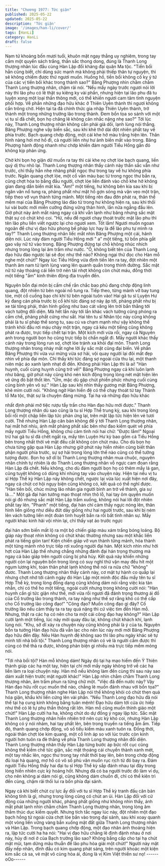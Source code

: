```yaml
---
title: "Chương 1977: Tức giận"
published: 2025-05-22
updated: 2025-05-22
description: 'Tức giận'
image: '/images/han-li/cover/'
tags: [HanLi]
category: HanLi
draft: false
---
```


Nam tử khoảng bốn mươi tuổi, khuôn mặt ngay thẳng uy nghiêm,
trong tay cầm một quyển sách trắng, thần sắc thong dong, đúng
là Thanh Long thượng nhân lúc đầu cùng Hàn Lập đối kháng đại
quân Ma tộc.
"Tiền bối hẳn cũng biết, chỉ dùng sức mạnh mà không phải thiếp
thân tự nguyện, thì sẽ không chiếm được thứ ngươi muốn. Huống
hồ, tiền bối không cố kỵ ý tứ của các vị tiền bối khác trong thành
sao?"
Băng Phượng nhìn chằm chằm Thanh Long thượng nhân, chậm
rãi nói.
"Nếu mấy ngày trước ngươi nói lời này thì lão phu có lẽ thật sụ
kiêng ky vài phần, nhưng hiện tại lão phu đã tu luyện xong một
loại thần thông mới, có thể khiến ngươi cam tâm tình nguyện phối
hợp. Về phần những đạo hữu khác ở Thiên Uyên thành thì ngươi
không cần trông chờ. Hiện tại ta đã chính thức gia nhập Thiên
Uyên thành, trở thành một trong những trưởng lão trong thành.
Đem bổn tọa so sánh với một vị tu sĩ đã chết, bọn họ chăng lẽ
không cân nhắc nặng nhẹ sao?"
Tới lúc này, Thanh Long thượng nhân không cần phải giả dối,
lạnh lùng nói thẳng.
Băng Phượng nghe vậy biến sắc, sau khi khẽ thở dài đột nhiên
phất tay về phía trước. Bạch quang chớp động, một cái khe hở
màu trắng hiện lên. Thân hình nàng hơi mơ hồ đi, cả người liền
như hư ảnh biến mất vào trong.
Băng Phượng hành động nhanh như chớp khiến đám người Tiểu
Hồng gần đó không kịp phản ứng.

Chờ khi bọn họ giận dữ muốn ra tay thì cái khe nọ chợt lóe bạch
quang, liền quỷ dị thu nhỏ lại. Thanh Long thượng nhân thấy cảnh
này thần sắc vẫn như trước, chỉ thấy hắn nhẹ nhàng phất ngọc
thư trong tay về hư không phía trước.
Ngân quang chợt lóe, một cổ văn màu bạc từ trong ngọc thư bắn
ra, cũng chợt hóa to bằng đầu người, chợt lóe liền đánh vào chỗ
khe hở không gian đang dần biến mất kia.
"Ầm!" một tiếng, hư không bên kia sau khi bị ngân văn nổ tung ra,
phảng phất như mặt hồ gợn sóng mà vặn vẹo một trận, tiếp theo
vỡ vụn thành từng mảnh. Một tiếng rên đau đớn phát ra, thân thể
mềm mại của Băng Phượng lảo đảo từ trong hư không hiện ra,
sau khi thối lui vài bước mới miễn cưỡng đứng vững thân hình,
lần nữa ngẩng đầu lên.
Giờ phút này ánh mắt nàng ngay cả khi vẫn lạnh như băng nhưng
sắc mặt thật sự có chút khó coi.
"Hừ, nếu để ngươi chạy thoát trước mặt lão phu thì tên lão phu
liền viết ngược lại cho ngươi xem. Tốt lắm! Ngươi muốn ngoan
ngoãn để chư vị đạo hữu phong bế pháp lực hay là để lão phu tự
mình ra tay?"
Thanh Long thượng nhân liếc mắt nhìn Băng Phượng một cái,
hãnh diện nói.
Lúc này đám người Tiểu Hồng mới " a" một tiếng, từ bốn phía gắt
gao vây nữ tử vào trong. Băng Phượng đứng tại chỗ không nhúc
nhích nhưng trong lòng lại âm trầm như nước.
"Ồ, không biết tên của Thanh Long đạo hữu đảo ngược lại sẽ đọc
như thế nào? Không ngại thử đọc cho Hàn mỗ nghe một chút!"
Ngay lúc Tiểu Hồng vừa định tiến lên ra tay, đột nhiên một thanh
âm nam tử lạnh lùng vang lên quanh quẩn trong thính đường.
Sắc mặt nữ tử này thoáng cái liền trở nên tái nhợt không còn chút
máu, đồng thời một tiếng "ầm" kinh thiên động địa truyển đến.

Nguyên bổn đại môn bị cấm chế rắn chắc bao phủ đang chớp
động linh quang, đột nhiên từ bên ngoài nồ tung ra. Tiếp theo,
từng mảnh vỡ bay tung tóe, một cổ cuồng bạo chi khí từ bên
ngoài tuôn vào!
Hai gã tu sĩ Luyện Hư kỳ đang cản phía trước bị cổ khí tức đáng
sợ này ập tới, phảng phất như bị xe tải tông phải, thân hình giống
như bao cát văng lên trời bắn thẳng tới vách tường đối diện. Mà
hết lần này tới lần khác vách tường cũng phóng ra cấm chế,
phảng phất cứng như sắt.
Hai tên tu sĩ Nhân tộc này cũng không phải là tu sĩ pháp thể song
tu, sau cú va chạm mạnh như vậy không thể tránh khỏi đầu rơi
máu chảy một trận, ngay cả kêu một tiếng cũng không phát ra
được, trực tiếp chết tại trận. Một kích mới vừa rồi, ngay cả
Nguyên anh trong người bọn họ cũng trực tiếp bị chấn ngất đi.
Mấy người khác thấy cảnh này trong lòng run sợ, chợt lóe tránh
xa khỏi đại môn. Thanh Long thượng nhân trong nháy mắt nghe
lời ấy sắc mặt cũng đại biến. Về phần Băng Phượng thì vừa vui
mừng vừa sợ hãi, vội quay người lại đôi mắt đẹp nhìn về phía đại
môn. Chỉ thấy khí tức đáng sợ ngoài cửa thu lại, một thanh niên
mặc áo xanh lạnh nhạt đi đến.
Không phải Hàn Lập thì là ai!
"Hàn huynh, cuối cùng huynh cũng trở về!"
Băng Phượng ngay cả khi luôn lạnh như băng, giờ phút này cũng
khó nén kích động trong lòng nét mặt hiện lên vẻ ửng đỏ bật thốt
lên.
"Ừm, mặc dù gặp chút phiền phức nhưng cuối cùng cũng bình
yên vô sự."
Hàn Lập sau khi nhìn thấy gương mặt Băng Phượng, khẽ mỉm
cười nói.
"Không ngờ Hàn hiền đệ có thể chạy thoát từ tay Thánh tổ Ma
tộc, thật sự là chuyện đáng mừng. Tại hạ và những đạo hữu khác

nhất định phải mở tiệc rượu tẩy trần cho Hàn đạo hữu mới được."
Thanh Long thượng nhân dù sao cũng là tu sĩ Hợp Thể trung kỳ,
sau khi trong lòng bối rối một chập liền lập tức phản ứng lại, trên
mặt lập tức hiện lên vẻ tươi cười.
Thế nhưng Hàn Lập căn bản không để ý tới Thanh Long thượng
nhân, hai mắt hơi nhíu, ánh mắt phảng phất sắc bên như đao
kiếm quét về phía mấy người Tiểu Hồng, không chú cảm tình nói
hai chữ:
"Được lắm!"
Ngoại trừ hai gã tu sĩ đã chết ngất ra, mấy tên Luyện Hư kỳ bao
gồm cả Tiểu Hồng bên trong nhất thời vẻ mặt đều cắt không còn
chút máu. Cho dù bọn họ chưa từng gặp qua Hàn Lập nhưng giờ
phút này hiển nhiên cũng biết thân phận người phía trước, sự sợ
hãi trong lòng lớn thế nào cũng có thể tưởng tượng được.
Bọn họ sỡ dĩ bị Thanh Long thượng nhân mua chuộc, nguyên
nhân chính tự nhiên là do Thanh Long thượng nhân vỗ ngực cam
đoan rằng Hàn Lập đã chết. Nếu không, cho dù đám người bọn
họ có thêm mấy lá gan, cũng tuyệt không có dũng khí nhúng tay
vào chuyện này. Hiện tại nếu vị tu sĩ Hợp Thể kỳ Hàn Lập này
không chết, ngược lại vừa lúc xuất hiện nơi đây, ngay cả chút cơ
hội ngụy biện cũng không có, kết quả có thể nghĩ được.
"Hàn tiền bối, chúc mừng lão nhân gia người bình an trở về thành,
gia sư là...."
Một gã đại hán tướng mạo thoạt nhìn thô lỗ, hai tay ôm quyền
muốn nói gì đó nhưng sắc mặt Hàn Lập trầm xuống, không nói
hai lời đột nhiên phất tay lên.
"Phanh" một tiếng, đại hán chỉ cảm thấy ngực nóng lên, thân hình
liền giống như diều đứt dây giống như hai người trước, sau khi bị
ném lên vách tường liền một đoàn tinh huyết bắn ra rồi bất tỉnh
nhân sự.
Mấy người khác kinh hãi vội nhìn lại, chỉ thấy vạt áo trước ngực

đại hán sớm biến mất lộ ra một bộ chiến giáp màu xám trắng
bóng loáng.
Bộ giáp này thoạt nhìn không có chút khác thường nhưng sau
một khắc liền phát ra tiếng giòn tan! Kiện chiến giáp vỡ vụn thành
từng mảnh, hóa thành một từng mảnh nhỏ trực tiếp rơi xuống
người đại hán.
Một kích nhìn như hời hợt của Hàn Lập thế nhưng chẳng những
đánh đại hán trọng thương mà ngay cả bảo giáp trên người cũng
bị phá hủy. Kết quả này khiến những người còn lại nguyên bổn
trong lòng có suy nghĩ thử vận may đều hít một ngụm lương khí,
toàn thân phát lạnh không thể nói ra nửa chữ "không" đươc.
Thanh Long thượng nhân thấy cảnh này, cơ mặt tự hành co quắp
lại nhưng chợt nhớ tới cảnh ngày đó Hàn Lập một mình độc đấu
mấy tên tu sĩ Hợp Thể kỳ, trong lòng đồng dạng cũng không dám
nói rằng việc kia tàn nhẫn, chỉ có thể ho một tiếng, ngoài cười
nhưng trong không cười nói:
"Hàn huynh cần gì tức giận như thế, mới vừa rồi ngươi đã đánh
trọng thương ái đồ của Cố trưởng lão trong thành, ra tay nặng
như thế sợ rằng khó có thể cấp cho Cố trưởng lão công đạo!"
"Công đạo? Muốn công đạo gì đây? Cố trưởng lão nếu cảm thấy
ta ra tay quá nặng thì cứ việc tìm đến Hàn mỗ. Nhưng, thật ra các
hạ có nên cho ta một cái công đạo hay không?"
Hàn Lập cười lạnh một tiếng, lúc này mời quay đâu lại, không
chút khách khí, lạnh lùng nói.
"Khụ, sỡ dĩ xảy ra chuyện này cũng không phải là ý của ta.
Nguyên bổn ta tưởng Hàn đạo hữu đã vẫn lạc cho nên lúc này
mới mời Băng Phượng đạo hữu đến đây. Nếu Hàn huynh đệ
không sao thì lão phu ngày khác sẽ tự minh tới nhà bồi tội."
Thanh Long thượng nhân có vẻ là người cầm được thì cũng có
thể thả ra được, không phản biện gì nhiều mà trực tiếp mềm
mỏng nói.

"Tới nhà bồi tội? Hàn mỗ không dám! Ngày đó tại hạ mạo hiểm
đến Ỷ Thiên thành giúp các hạ một tay, hiện tại chỉ mới mấy ngày
không trở về các hạ liền làm ra loại chuyện này. Hàn mỗ nếu
không làm đến cùng thì sau này sao dám xuất hiện trước mặt
người khác!"
Hàn Lập nhìn chằm chằm Thanh Long thượng nhân, âm trầm
phun ra từng chữ một.
"Việc đã đến nước này? Vậy Hàn đạo hữu rốt cục muốn thế nào,
chẳng lẽ muốn đánh nhau với bổn tọa?"
Thanh Long thượng nhân nghe Hàn Lập nói thế không khỏi có
chút thẹn quá hóa giận, khẩu khí liền cứng lên vài phần.
"Nếu Thanh Long đạo hữu đã nói thế tại hạ cung kính không bằng
tuân mệnh! Đạo hữu dám tới cửa ức hiếp như thế có lẽ tự phụ
thần thông rất lớn. Hàn mỗ cũng muốn thỉnh giáo một chút!"
Hàn Lập cười ha ha, không chút do dự đồng ý ngay lập tức.
Sắc mặt Thanh Long thượng nhân hiển nhiên trở nên cực kỳ khó
coi, nhưng Hàn Lập không có ý nói nhảm, hai tay phất lên, bên
trong truyền ra tiếng ầm ầm. Tiếp đó, thanh quang chớp động, vô
số tiểu kiếm màu xanh tuôn ra. Đồng thời, ngoài thân chợt lóe kim
quang, một cổ linh áp so với lúc trước còn kinh người hơn tuôn ra
đè thẳng về phía Thanh Long thượng nhân đối diện.
Thanh Long thượng nhân thấy Hàn Lập từng bước áp bức rốt cục
cũng không thể kiềm chế tức giận, sắc mặt thoáng cái chuyển
thành xanh mét, một tay nhấc lên, ngọc thư trong tay nhất thời
bay lên, bên trong chớp động đủ loại hà quang, mơ hồ có vô số
phù văn muốn rục rịch từ đó bay ra.
Đám người Tiểu Hồng thấy hai đại tu sĩ Hợp Thể kỳ sắp đánh
nhau tại đây trong lòng hiển nhiên cực kỳ hoảng hốt. Nhưng đã có
ba người trước đó làm ví dụ, cho nên không ai dám nói gì, cũng
không dám chuồn đi, chỉ có thể kiên trì đến cùng, chậm rãi thối lui
ra bốn phía đại sảnh.

Ngay cả khi biết chút cự lực ấy đối với tu sĩ Hợp Thể kỳ tranh đấu
căn bản không tính là gì, nhưng trong lòng cũng có chút an ủi.
Hàn Lập đối với cử động của những người khác, phảng phất
giống như không nhìn thấy, ánh mắt phát lạnh nhìn chằm chằm
Thanh Long thượng nhân, trong lòng âm thầm thúc dục kiếm
quyết. Nhưng tích tắc ngay lúc này, đột nhiên một đạo bạch hồng
từ ngoài cửa chợt lóe bắn vào trong đại sảnh, sau khi xoay quanh
một vòng liền vững vàng bắn xuống mặt đất giữa Thanh Long
thượng nhân và Hàn Lập.
Trong bạch quang chớp động, một đạo nhân ảnh thoáng hiện ra,
lập tức cười ha ha nói:
"Hai vị đạo hữu chẳng lẽ định đánh nhau ở nơi này, hủy đi nơi ở
của Bạch trưởng lão sao? Không bằng cấp cho tại hạ chút mặt
mũi, tạm dừng mâu thuẫn để lão phu hòa giải một chút!"
Người này mặt đầy nếp nhăn, đỉnh đầu có kim quang phát sáng,
trên người khoác một kiện kim sắc cà sa, vẻ mặt vô cùng hòa ái,
đúng là vị Kim Việt thiền sư nọ!
------oOo------
